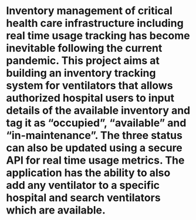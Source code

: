 # Inventory management of critical health care infrastructure including real time usage tracking has become inevitable following the current pandemic. This project aims at building an inventory tracking system for ventilators that allows authorized hospital users to input details of the available inventory and tag it as “occupied”, “available” and “in-maintenance”. The three status can also be updated using a secure API for real time usage metrics. The application has the ability to also add any ventilator to a specific hospital and search ventilators which are available.
